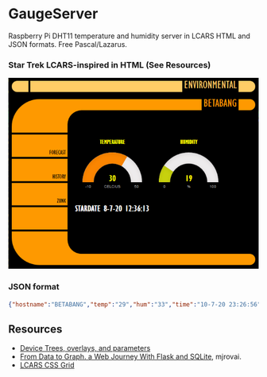 # GaugeServer
Raspberry Pi DHT11 temperature and humidity server in LCARS HTML and JSON formats. Free Pascal/Lazarus.

### Star Trek LCARS-inspired in HTML (See Resources)
![Web page](/GaugeServer.jpg)

### JSON format
```json
{"hostname":"BETABANG","temp":"29","hum":"33","time":"10-7-20 23:26:56"}
```

## Resources
* [Device Trees, overlays, and parameters](https://www.raspberrypi.org/documentation/configuration/device-tree.md)
* [From Data to Graph. a Web Journey With Flask and SQLite](https://www.instructables.com/id/From-Data-to-Graph-a-Web-Jorney-With-Flask-and-SQL/), mjrovai.
* [LCARS CSS Grid](https://home.hmt3design.com/wp-content/projects/lcars_css_grid/)
